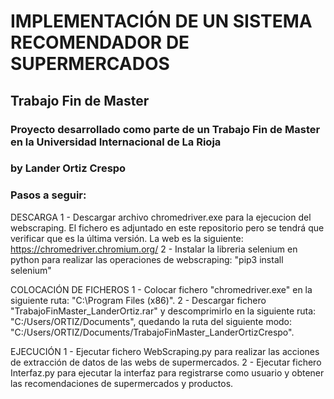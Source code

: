 # IMPLEMENTACIÓN DE UN SISTEMA RECOMENDADOR DE SUPERMERCADOS
## Trabajo Fin de Master

### Proyecto desarrollado como parte de un Trabajo Fin de Master en la Universidad Internacional de La Rioja
### by Lander Ortiz Crespo


### Pasos a seguir:

DESCARGA
1 - Descargar archivo chromedriver.exe para la ejecucion del webscraping. El fichero es adjuntado en este repositorio pero se tendrá que verificar que es la última versión.
La web es la siguiente: https://chromedriver.chromium.org/
2 - Instalar la libreria selenium en python para realizar las operaciones de webscraping: "pip3 install selenium" 

COLOCACIÓN DE FICHEROS
1 - Colocar fichero "chromedriver.exe" en la siguiente ruta: "C:\Program Files (x86)".
2 - Descargar fichero "TrabajoFinMaster_LanderOrtiz.rar" y descomprimirlo en la siguiente ruta: "C:/Users/ORTIZ/Documents", quedando la ruta del siguiente modo: "C:/Users/ORTIZ/Documents/TrabajoFinMaster_LanderOrtizCrespo".

EJECUCIÓN
1 - Ejecutar fichero WebScraping.py para realizar las acciones de extracción de datos de las webs de supermercados.
2 - Ejecutar fichero Interfaz.py para ejecutar la interfaz para registrarse como usuario y obtener las recomendaciones de supermercados y productos.

